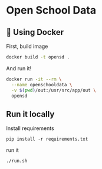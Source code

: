 # Open School Data

## 🐳 Using Docker
First, build image

```sh
docker build -t opensd .
```

And run it!
```sh
docker run -it --rm \
  --name openschooldata \
  -v $(pwd)/out:/usr/src/app/out \
  opensd
```

## Run it locally
Install requirements
```
pip install -r requirements.txt
```

run it
```
./run.sh
```
